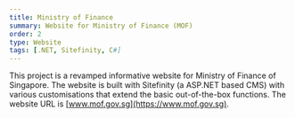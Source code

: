 ```yaml
---
title: Ministry of Finance
summary: Website for Ministry of Finance (MOF)
order: 2
type: Website
tags: [.NET, Sitefinity, C#]
---
```


This project is a revamped informative website for Ministry of Finance of Singapore. The website is built with Sitefinity (a ASP.NET based CMS) with various customisations that extend the basic out-of-the-box functions. The website URL is [www.mof.gov.sg](https://www.mof.gov.sg).